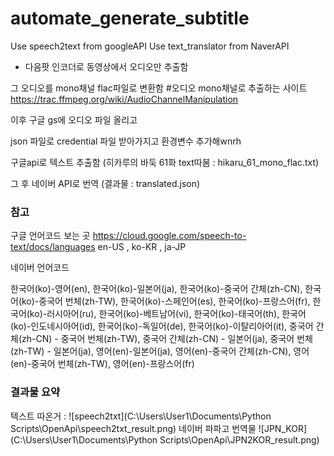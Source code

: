 # automate_generate_subtitle
Use speech2text from googleAPI
Use text_translator from NaverAPI

- 다음팟 인코더로 동영상에서 오디오만 추출함


그 오디오를 mono채널 flac파일로 변환함
#오디오 mono채널로 추출하는 사이트
https://trac.ffmpeg.org/wiki/AudioChannelManipulation

이후 구글 gs에 오디오 파일 올리고 

json 파일로 credential 파일 받아가지고 환경변수 추가해wnrh

구글api로 텍스트 추출함 (히카루의 바둑 61화 text따봄 : hikaru_61_mono_flac.txt)

그 후 네이버 API로 번역 (결과물 : translated.json)


### 참고
구글 언어코드 보는 곳
https://cloud.google.com/speech-to-text/docs/languages
 en-US , ko-KR , ja-JP

네이버 언어코드

한국어(ko)-영어(en), 한국어(ko)-일본어(ja), 한국어(ko)-중국어 간체(zh-CN), 한국어(ko)-중국어 번체(zh-TW), 한국어(ko)-스페인어(es), 한국어(ko)-프랑스어(fr), 한국어(ko)-러시아어(ru), 한국어(ko)-베트남어(vi), 한국어(ko)-태국어(th), 한국어(ko)-인도네시아어(id), 한국어(ko)-독일어(de), 한국어(ko)-이탈리아어(it), 중국어 간체(zh-CN) - 중국어 번체(zh-TW), 중국어 간체(zh-CN) - 일본어(ja), 중국어 번체(zh-TW) - 일본어(ja), 영어(en)-일본어(ja), 영어(en)-중국어 간체(zh-CN), 영어(en)-중국어 번체(zh-TW), 영어(en)-프랑스어(fr)

### 결과물 요약

텍스트 따온거 : 
![speech2txt](C:\Users\User1\Documents\Python Scripts\OpenApi\speech2txt_result.png)
네이버 파파고 번역물
![JPN_KOR](C:\Users\User1\Documents\Python Scripts\OpenApi\JPN2KOR_result.png)







